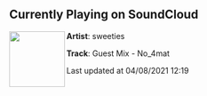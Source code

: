 ## Currently Playing on SoundCloud

[<img align="left" width="100" src="https://i1.sndcdn.com/artworks-JAwD9zB0yVf9LMYf-tvY1fQ-t500x500.jpg">](https://soundcloud.com/sweeties_nyc/sweeties-set-09-no_4mat?in=no_4mat/sets/no_4mat-mixes)

**Artist**: sweeties 

**Track**: Guest Mix - No_4mat

Last updated at 04/08/2021 12:19
